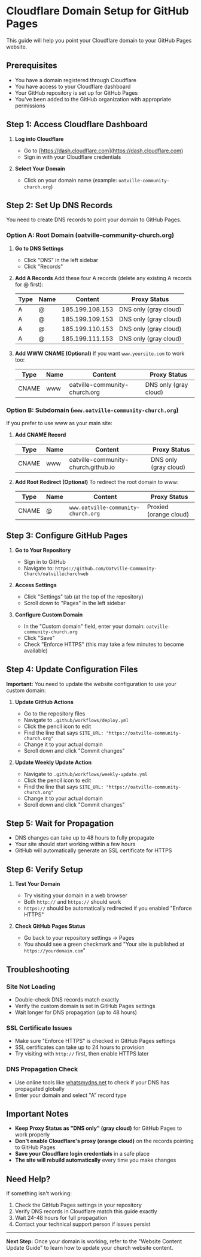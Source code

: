 # Cloudflare Domain Setup for GitHub Pages

This guide will help you point your Cloudflare domain to your GitHub Pages website.

## Prerequisites

- You have a domain registered through Cloudflare
- You have access to your Cloudflare dashboard
- Your GitHub repository is set up for GitHub Pages
- You've been added to the GitHub organization with appropriate permissions

## Step 1: Access Cloudflare Dashboard

1. **Log into Cloudflare**
   - Go to [https://dash.cloudflare.com](https://dash.cloudflare.com)
   - Sign in with your Cloudflare credentials

2. **Select Your Domain**
   - Click on your domain name (example: `oatville-community-church.org`)

## Step 2: Set Up DNS Records

You need to create DNS records to point your domain to GitHub Pages.

### Option A: Root Domain (oatville-community-church.org)

1. **Go to DNS Settings**
   - Click "DNS" in the left sidebar
   - Click "Records"

2. **Add A Records**
   Add these four A records (delete any existing A records for @ first):

   | Type | Name | Content | Proxy Status |
   |------|------|---------|--------------|
   | A | @ | 185.199.108.153 | DNS only (gray cloud) |
   | A | @ | 185.199.109.153 | DNS only (gray cloud) |
   | A | @ | 185.199.110.153 | DNS only (gray cloud) |
   | A | @ | 185.199.111.153 | DNS only (gray cloud) |

3. **Add WWW CNAME (Optional)**
   If you want `www.yoursite.com` to work too:

   | Type | Name | Content | Proxy Status |
   |------|------|---------|--------------|
   | CNAME | www | oatville-community-church.org | DNS only (gray cloud) |

### Option B: Subdomain (`www.oatville-community-church.org`)

If you prefer to use www as your main site:

1. **Add CNAME Record**

   | Type | Name | Content | Proxy Status |
   |------|------|---------|--------------|
   | CNAME | www | oatville-community-church.github.io | DNS only (gray cloud) |

2. **Add Root Redirect (Optional)**
   To redirect the root domain to www:

   | Type | Name | Content | Proxy Status |
   |------|------|---------|--------------|
   | CNAME | @ | `www.oatville-community-church.org` | Proxied (orange cloud) |

## Step 3: Configure GitHub Pages

1. **Go to Your Repository**
   - Sign in to GitHub
   - Navigate to: `https://github.com/Oatville-Community-Church/oatvillechurchweb`

2. **Access Settings**
   - Click "Settings" tab (at the top of the repository)
   - Scroll down to "Pages" in the left sidebar

3. **Configure Custom Domain**
   - In the "Custom domain" field, enter your domain: `oatville-community-church.org`
   - Click "Save"
   - Check "Enforce HTTPS" (this may take a few minutes to become available)

## Step 4: Update Configuration Files

**Important:** You need to update the website configuration to use your custom domain:

1. **Update GitHub Actions**
   - Go to the repository files
   - Navigate to `.github/workflows/deploy.yml`
   - Click the pencil icon to edit
   - Find the line that says `SITE_URL: "https://oatville-community-church.org"`
   - Change it to your actual domain
   - Scroll down and click "Commit changes"

2. **Update Weekly Update Action**
   - Navigate to `.github/workflows/weekly-update.yml`
   - Click the pencil icon to edit
   - Find the line that says `SITE_URL: "https://oatville-community-church.org"`
   - Change it to your actual domain
   - Scroll down and click "Commit changes"

## Step 5: Wait for Propagation

- DNS changes can take up to 48 hours to fully propagate
- Your site should start working within a few hours
- GitHub will automatically generate an SSL certificate for HTTPS

## Step 6: Verify Setup

1. **Test Your Domain**
   - Try visiting your domain in a web browser
   - Both `http://` and `https://` should work
   - `https://` should be automatically redirected if you enabled "Enforce HTTPS"

2. **Check GitHub Pages Status**
   - Go back to your repository settings → Pages
   - You should see a green checkmark and "Your site is published at `https://yourdomain.com`"

## Troubleshooting

### Site Not Loading

- Double-check DNS records match exactly
- Verify the custom domain is set in GitHub Pages settings
- Wait longer for DNS propagation (up to 48 hours)

### SSL Certificate Issues

- Make sure "Enforce HTTPS" is checked in GitHub Pages settings
- SSL certificates can take up to 24 hours to provision
- Try visiting with `http://` first, then enable HTTPS later

### DNS Propagation Check

- Use online tools like [whatsmydns.net](https://www.whatsmydns.net) to check if your DNS has propagated globally
- Enter your domain and select "A" record type

## Important Notes

- **Keep Proxy Status as "DNS only" (gray cloud)** for GitHub Pages to work properly
- **Don't enable Cloudflare's proxy (orange cloud)** on the records pointing to GitHub Pages
- **Save your Cloudflare login credentials** in a safe place
- **The site will rebuild automatically** every time you make changes

## Need Help?

If something isn't working:

1. Check the GitHub Pages settings in your repository
2. Verify DNS records in Cloudflare match this guide exactly
3. Wait 24-48 hours for full propagation
4. Contact your technical support person if issues persist

---

**Next Step:** Once your domain is working, refer to the "Website Content Update Guide" to learn how to update your church website content.
